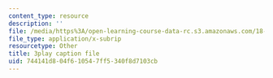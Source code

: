 ```yaml
---
content_type: resource
description: ''
file: /media/https%3A/open-learning-course-data-rc.s3.amazonaws.com/18-650-statistics-for-applications-fall-2016/744141d804f610547ff5340f8d7103cb_V4xOdtqic3o.srt
file_type: application/x-subrip
resourcetype: Other
title: 3play caption file
uid: 744141d8-04f6-1054-7ff5-340f8d7103cb
---
```

